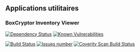 ## Applications utilitaires

### BoxCryptor Inventory Viewer
[![Dependency Status](https://beta.gemnasium.com/badges/github.com/vzwingma/utilitaires.svg)](https://beta.gemnasium.com/projects/github.com/vzwingma/utilitaires)
[![Known Vulnerabilities](https://snyk.io/test/github/vzwingma/utilitaires/badge.svg?targetFile=BoxCryptorInventoryViewer%2Fbuild.gradle)](https://snyk.io/test/github/vzwingma/utilitaires?targetFile=BoxCryptorInventoryViewer%2Fbuild.gradle)

<a href='https://travis-ci.org/vzwingma/utilitaires'><img src='https://api.travis-ci.org/vzwingma/utilitaires.svg?branch=master' alt='Build Status' /></a>
<a href='https://github.com/vzwingma/utilitaires/issues'><img src='http://githubbadges.herokuapp.com/vzwingma/utilitaires/issues?style=square' alt='Issues number' /></a>
<a href="https://scan.coverity.com/projects/vzwingma-utilitaires"><img alt="Coverity Scan Build Status" src="https://img.shields.io/coverity/scan/11280.svg"/></a>